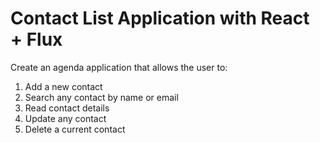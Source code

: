 # Contact List Application with React + Flux

Create an agenda application that allows the user to:

1. Add a new contact
2. Search any contact by name or email
3. Read contact details
4. Update any contact
5. Delete a current contact